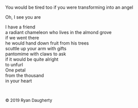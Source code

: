 You would be tired too if you were transforming into an angel  
  
Oh, I see you are  
  
I have a friend   
a radiant chameleon who lives in the almond grove  
if we went there  
he would hand down fruit from his trees  
scuttle up your arm with gifts  
pantomime with claws to ask  
if it would be quite alright  
to unfurl  
One petal   
from the thousand   
in your heart

<br> 

<font size=2>© 2019 Ryan Daugherty</font> 